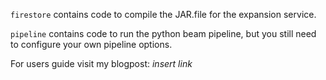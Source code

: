```firestore``` contains code to compile the JAR.file for the expansion service.

```pipeline``` contains code to run the python beam pipeline, but you still need to configure your own pipeline options.


For users guide visit my blogpost: 
*insert link*

